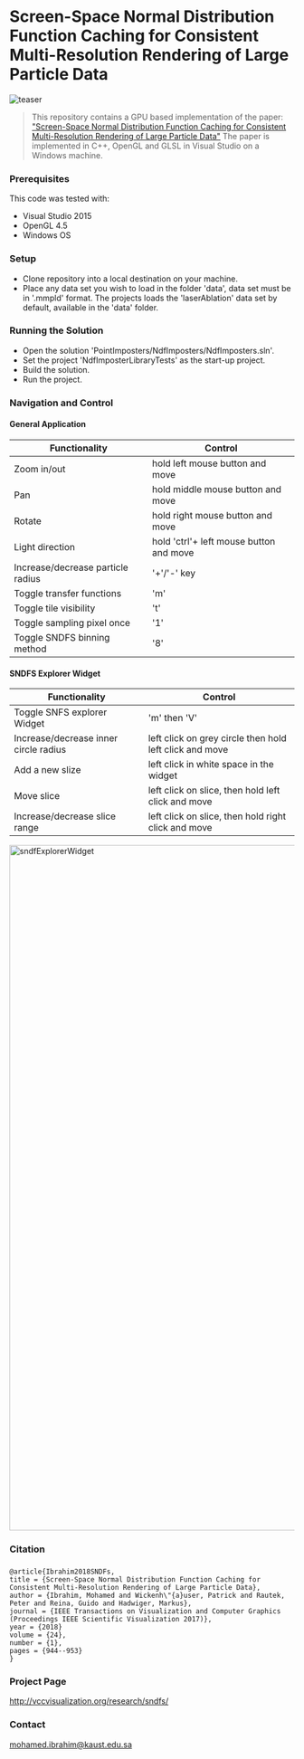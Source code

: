 # Screen-Space Normal Distribution Function Caching for Consistent Multi-Resolution Rendering of Large Particle Data

![teaser](https://user-images.githubusercontent.com/30932170/65540916-52820400-deda-11e9-9a8c-76e41b3bf777.png)

> This repository contains a GPU based implementation of the paper: ["Screen-Space Normal Distribution Function Caching for Consistent Multi-Resolution Rendering of Large Particle Data"](https://ieeexplore.ieee.org/abstract/document/8017605) 
> The paper is implemented in C++, OpenGL and GLSL in Visual Studio on a Windows machine.

### Prerequisites
This code was tested with:
- Visual Studio 2015
- OpenGL 4.5
- Windows OS

### Setup

- Clone repository into a local destination on your machine.
- Place any data set you wish to load in the folder 'data', data set must be in '.mmpld' format.  The projects loads the 'laserAblation' data set by default, available in the 'data' folder.

### Running the Solution

- Open the solution 'PointImposters/NdfImposters/NdfImposters.sln'.
- Set the project 'NdfImposterLibraryTests' as the start-up project.
- Build the solution.
- Run the project.

### Navigation and Control

#### General Application
| Functionality | Control |
| ------ | ------ |
| Zoom in/out | hold left mouse button and move  |
| Pan | hold middle mouse button and move |
| Rotate |hold right mouse button and move|
| Light direction | hold 'ctrl'+ left mouse button and move |
| Increase/decrease particle radius | '+'/'-' key |
| Toggle transfer functions | 'm'|
| Toggle tile visibility | 't'|
| Toggle sampling pixel once | '1'|
| Toggle SNDFS binning method | '8'|

#### SNDFS Explorer Widget

| Functionality | Control |
| ------ | ------ |
| Toggle SNFS explorer Widget | 'm' then 'V'|
|Increase/decrease inner circle radius | left click on grey circle then hold left click and move|
|Add a new slize | left click in white space in the widget|
|Move slice|left click on slice, then hold left click and move|
|Increase/decrease slice range|left click on slice, then hold right click and move|

<img width="1212" alt="sndfExplorerWidget" src="https://user-images.githubusercontent.com/30932170/65540429-5eb99180-ded9-11e9-9baf-295afed650a3.png">

### Citation
###
    @article{Ibrahim2018SNDFs,
    title = {Screen-Space Normal Distribution Function Caching for Consistent Multi-Resolution Rendering of Large Particle Data},
    author = {Ibrahim, Mohamed and Wickenh\"{a}user, Patrick and Rautek, Peter and Reina, Guido and Hadwiger, Markus},
    journal = {IEEE Transactions on Visualization and Computer Graphics (Proceedings IEEE Scientific Visualization 2017)},
    year = {2018}
    volume = {24},
    number = {1},
    pages = {944--953}
    }

### Project Page
http://vccvisualization.org/research/sndfs/

### Contact
mohamed.ibrahim@kaust.edu.sa

